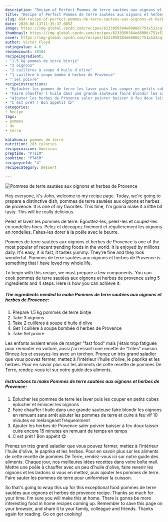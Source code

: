 ```yaml
---
description: "Recipe of Perfect Pommes de terre sautées aux oignons et herbes de Provence"
title: "Recipe of Perfect Pommes de terre sautées aux oignons et herbes de Provence"
slug: 694-recipe-of-perfect-pommes-de-terre-sautees-aux-oignons-et-herbes-de-provence
date: 2020-08-13T11:35:37.085Z
image: https://img-global.cpcdn.com/recipes/6233950384e6800d/751x532cq70/pommes-de-terre-sautees-aux-oignons-et-herbes-de-provence-photo-principale-de-la-recette.jpg
thumbnail: https://img-global.cpcdn.com/recipes/6233950384e6800d/751x532cq70/pommes-de-terre-sautees-aux-oignons-et-herbes-de-provence-photo-principale-de-la-recette.jpg
cover: https://img-global.cpcdn.com/recipes/6233950384e6800d/751x532cq70/pommes-de-terre-sautees-aux-oignons-et-herbes-de-provence-photo-principale-de-la-recette.jpg
author: Victor Floyd
ratingvalue: 4.6
reviewcount: 30104
recipeingredient:
- "1.5 kg pommes de terre bintje"
- "3 oignons"
- "2 cuillères à soupe d huile d olive"
- "1 cuillère à soupe bombe d herbes de Provence"
- " Sel poivre"
recipeinstructions:
- "Éplucher les pommes de terre les laver puis les couper en petits cubes éplucher et émincer les oignons"
- "Faire chauffer l huile dans une grande sauteuse faire blondir les oignons en remuant sans arrêt ajouter les pommes de terre et cuire à feu vif 10 minutes en mélangeant fréquemment"
- "Ajouter les herbes de Provence saler poivrer baisser à feu doux laisser cuire encore 15 minutes en remuant de temps en temps"
- "C est prêt ! Bon appétit 😋"
categories:
- Recipe
tags:
- pommes
- de
- terre

katakunci: pommes de terre 
nutrition: 283 calories
recipecuisine: American
preptime: "PT11M"
cooktime: "PT45M"
recipeyield: "4"
recipecategory: Dessert

---
```



![Pommes de terre sautées aux oignons et herbes de Provence](https://img-global.cpcdn.com/recipes/6233950384e6800d/751x532cq70/pommes-de-terre-sautees-aux-oignons-et-herbes-de-provence-photo-principale-de-la-recette.jpg)

Hey everyone, it's John, welcome to my recipe page. Today, we're going to prepare a distinctive dish, pommes de terre sautées aux oignons et herbes de provence. It is one of my favorites. This time, I'm gonna make it a little bit tasty. This will be really delicious.

Pelez et lavez les pommes de terre. Egouttez-les, pelez-les et coupez-les en rondelles fines. Pelez et découpez finement et régulièrement les oignons en rondelles. Faites-les dorer à la poêle avec le beurre.

Pommes de terre sautées aux oignons et herbes de Provence is one of the most popular of recent trending foods in the world. It is enjoyed by millions daily. It's easy, it is fast, it tastes yummy. They're fine and they look wonderful. Pommes de terre sautées aux oignons et herbes de Provence is something that I have loved my whole life.


To begin with this recipe, we must prepare a few components. You can cook pommes de terre sautées aux oignons et herbes de provence using 5 ingredients and 4 steps. Here is how you can achieve it.

<!--inarticleads1-->

##### The ingredients needed to make Pommes de terre sautées aux oignons et herbes de Provence:

1. Prepare 1.5 kg pommes de terre bintje
1. Take 3 oignons
1. Take 2 cuillères à soupe d huile d olive
1. Get 1 cuillère à soupe bombée d herbes de Provence
1. Take  Sel poivre


Les enfants avaient envie de manger &#34;fast food&#34; mais j&#39;étais trop fatiguée pour remonter en voiture, aussi j&#39;ai ressorti une recette de &#34;frites&#34; maison. Rincez-les et essuyez-les avec un torchon. Prenez un très grand saladier que vous pouvez fermer, mettez à l&#39;intérieur l&#39;huile d&#39;olive, le paprika et les herbes. Pour en savoir plus sur les aliments de cette recette de pommes De Terre, rendez-vous ici sur notre guide des aliments. 

<!--inarticleads2-->

##### Instructions to make Pommes de terre sautées aux oignons et herbes de Provence:

1. Éplucher les pommes de terre les laver puis les couper en petits cubes éplucher et émincer les oignons
1. Faire chauffer l huile dans une grande sauteuse faire blondir les oignons en remuant sans arrêt ajouter les pommes de terre et cuire à feu vif 10 minutes en mélangeant fréquemment
1. Ajouter les herbes de Provence saler poivrer baisser à feu doux laisser cuire encore 15 minutes en remuant de temps en temps
1. C est prêt ! Bon appétit 😋


Prenez un très grand saladier que vous pouvez fermer, mettez à l&#39;intérieur l&#39;huile d&#39;olive, le paprika et les herbes. Pour en savoir plus sur les aliments de cette recette de pommes De Terre, rendez-vous ici sur notre guide des aliments. Chaque jour, nos meilleures idées recettes dans votre boîte mail. Mettre une poêle à chauffer avec un peu d&#39;huile d&#39;olive, faire revenir les oignons et les lardons si vous en mettez, puis ajouter les pommes de terre. Faire sauter les pommes de terre pour uniformiser la cuisson. 

So that's going to wrap this up for this exceptional food pommes de terre sautées aux oignons et herbes de provence recipe. Thanks so much for your time. I'm sure you will make this at home. There is gonna be more interesting food in home recipes coming up. Remember to save this page on your browser, and share it to your family, colleague and friends. Thanks again for reading. Go on get cooking!
